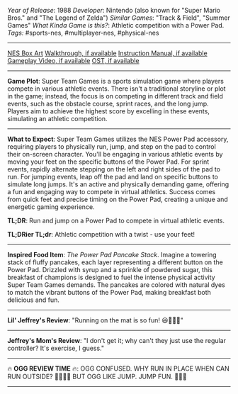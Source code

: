 *Year of Release*: 1988
*Developer*: Nintendo (also known for "Super Mario Bros." and "The Legend of Zelda")
*Similar Games*: "Track & Field", "Summer Games"
*What Kinda Game is this?*: Athletic competition with a Power Pad.
*Tags:* #sports-nes, #multiplayer-nes, #physical-nes

---
[NES Box Art](https://www.google.com/search?tbm=isch&q=NES+Box+Art+Super+Team+Games) 
[Walkthrough, if available](https://www.google.com/search?q=Walkthrough+NES+Super+Team+Games)
[Instruction Manual, if available](https://www.google.com/search?q=NES+Instruction+Manual+Super+Team+Games)
[Gameplay Video, if available](https://www.youtube.com/results?search_query=gameplay+NES+Super+Team+Games) 
[OST, if available](https://www.youtube.com/results?search_query=OST+NES+Super+Team+Games)

- - -
**Game Plot**: Super Team Games is a sports simulation game where players compete in various athletic events. There isn't a traditional storyline or plot in the game; instead, the focus is on competing in different track and field events, such as the obstacle course, sprint races, and the long jump. Players aim to achieve the highest score by excelling in these events, simulating an athletic competition.

- - -
**What to Expect**: Super Team Games utilizes the NES Power Pad accessory, requiring players to physically run, jump, and step on the pad to control their on-screen character. You'll be engaging in various athletic events by moving your feet on the specific buttons of the Power Pad. For sprint events, rapidly alternate stepping on the left and right sides of the pad to run. For jumping events, leap off the pad and land on specific buttons to simulate long jumps. It's an active and physically demanding game, offering a fun and engaging way to compete in virtual athletics. Success comes from quick feet and precise timing on the Power Pad, creating a unique and energetic gaming experience.

**TL;DR**: Run and jump on a Power Pad to compete in virtual athletic events.

**TL;DRier TL;dr**: Athletic competition with a twist - use your feet!

---
**Inspired Food Item**: *The Power Pad Pancake Stack*. Imagine a towering stack of fluffy pancakes, each layer representing a different button on the Power Pad. Drizzled with syrup and a sprinkle of powdered sugar, this breakfast of champions is designed to fuel the intense physical activity Super Team Games demands. The pancakes are colored with natural dyes to match the vibrant buttons of the Power Pad, making breakfast both delicious and fun.

---
**Lil' Jeffrey's Review**: "Running on the mat is so fun! 😆🏃‍♂️💨"

---
**Jeffrey's Mom's Review**: "I don't get it; why can't they just use the regular controller? It's exercise, I guess."

---
🔥 **OGG REVIEW TIME** 🔥: OGG CONFUSED. WHY RUN IN PLACE WHEN CAN RUN OUTSIDE? 🤔🌲🏃‍♂️ BUT OGG LIKE JUMP. JUMP FUN. 🤷‍♂️🍖

---